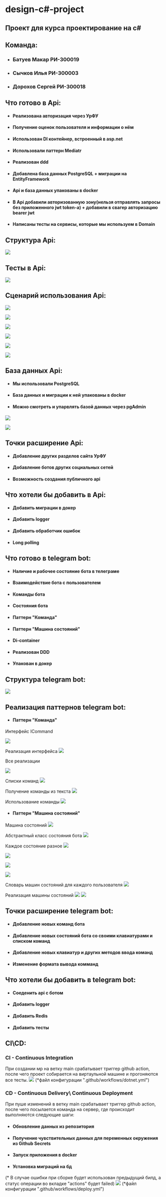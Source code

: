 # design-c#-project

## Проект для курса проектирование на c#


## Команда:

+ ### Батуев Макар РИ-300019
+ ### Сычков Илья РИ-300003
+ ### Дорохов Сергей РИ-300018

## Что готово в Api:

+ #### Реализована авторизация через УрФУ
+ #### Получение оценок пользователя и информации о нём
+ #### Использован DI контейнер, встроенный в asp.net
+ #### Использовали паттерн Mediatr
+ #### Реализован ddd
+ #### Добавлена база данных PostgreSQL + миграции на EntityFramework
+ #### Api и база данных упакованы в docker
+ #### В Api добавили авторизованную зону(нельзя отправлять запросы без приложенного jwt token-а) + добавили в свагер авторизацию bearer jwt
+ #### Написаны тесты на сервисы, которые мы используем в Domain

## Структура Api:

![](Images/ApiStructure.png)

## Тесты в Api:

![](Images/ApiTests.png)

## Сценарий использования Api:

![](Images/Api.png)

![](Images/AuthRequest.png)

![](Images/AuthResponse.png)

![](Images/BearerAuth.png)

![](Images/UserData.png)

![](Images/UrfuMarks.png)

## База данных Api:

+ #### Мы использовали PostgreSQL
+ #### База данных и миграции к ней упакованы в docker
+ #### Можно смотреть и упарвлять базой данных через pgAdmin

![](Images/PgAdminLogin.png)

![](Images/PgAdMinBases.png)

## Точки расширение Api:

+ #### Добавление других разделов сайта УрФУ
+ #### Добавление ботов других социальных сетей
+ #### Возможность создания публичного api

## Что хотели бы добавить в Api:

+ #### Добавить миграции в докер
+ #### Добавить logger
+ #### Добавить обработчик ошибок
+ #### Long polling

## Что готово в telegram bot:

+ #### Наличие и рабочее состояние бота в телеграме
+ #### Взаимодействие бота с пользователем
+ #### Команды бота
+ #### Состояния бота
+ #### Паттерн "Команда"
+ #### Паттерн "Машина состояний"
+ #### Di-container
+ #### Реализован DDD
+ #### Упакован в докер

## Структура telegram bot:

![](Images/TelegramBotStructure.png)

## Реализация паттернов telegram bot:
+ #### Паттерн "Команда"

Интерфейс ICommand

![](Images/TelegramBotICommand.png)

Реализация интерфейса
![](Images/TelegramBotCommandRealisation.png)

Все реализации

![](Images/TelegramBotCommandFiles.png)

Списки команд
![](Images/TelegramBotCommandLists.png)

Получение команды из текста
![](Images/TelegramBotCommandParser.png)

Использование команды
![](Images/TelegramBotCommandUsage.png)

+ #### Паттерн "Машина состояний"
Машина состояний
![](Images/TelegramBotStateMachine.png)

Абстрактный класс состояния бота
![](Images/TelegramBotStateClass.png)

Каждое состояние разное
![](Images/TelegramBotStateMain.png)

![](Images/TelegramBotStateLogin.png)

![](Images/TelegramBotStateStart1.png)

![](Images/TelegramBotStateStart2.png)

Словарь машин состояний для каждого пользователя
![](Images/TelegramBotStateMachines.png)

Реализация машины состояний
![](Images/TelegramBotStateRealisation1.png)
![](Images/TelegramBotStateRealisation2.png)

## Точки расширение telegram bot:

+ #### Добавление новых команд бота
+ #### Добавление новых состояний бота со своими клавиатурами и списком команд
+ #### Добавление новых клавиатур и других методов ввода команд
+ #### Изменение формата вывода комманд

## Что хотели бы добавить в telegram bot:

+ #### Соеденить api с ботом
+ #### Добавить logger
+ #### Добавить Redis
+ #### Добавить тесты

## CI\CD:
### CI - Continuous Integration
При создании мр на ветку main срабатывает триггер github action, после чего проект собирается на виртаульной машине и прогоняются все тесты.
![](Images/testsOnMR.jpg)
(*файл конфигурации ".github/workflows/dotnet.yml")

### CD - Continuous Delivery\ Continuous Deployment
При пуше изменений в ветку main срабатывает триггер github action, после чего посылается команда на сервер, где происходит выполняются следующие шаги:
+ #### Обновление данных из репозитория
+ #### Получение чувствительных данных для переменных окружения из Github Secrets
+ #### Запуск приложения в docker
+ #### Установка миграций на бд
(* В случае ошибки при сборке будет использован предыдущий билд, а статус операции во вкладке "actions" будет failed)
![](Images/cd.jpg)
(*файл конфигурации ".github/workflows/deploy.yml")